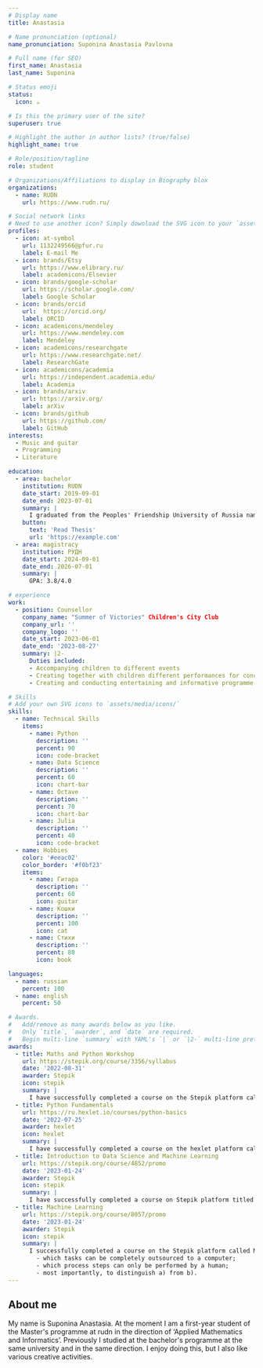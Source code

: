 ```yaml
---
# Display name
title: Anastasia

# Name pronunciation (optional)
name_pronunciation: Suponina Anastasia Pavlovna

# Full name (for SEO)
first_name: Anastasia
last_name: Suponina

# Status emoji
status:
  icon: ☕️

# Is this the primary user of the site?
superuser: true

# Highlight the author in author lists? (true/false)
highlight_name: true

# Role/position/tagline
role: student

# Organizations/Affiliations to display in Biography blox
organizations:
  - name: RUDN
    url: https://www.rudn.ru/

# Social network links
# Need to use another icon? Simply download the SVG icon to your `assets/media/icons/` folder.
profiles:
  - icon: at-symbol
    url: 1132249566@pfur.ru
    label: E-mail Me
  - icon: brands/Etsy
    url: https://www.elibrary.ru/
    label: academicons/Elsevier
  - icon: brands/google-scholar
    url: https://scholar.google.com/
    label: Google Scholar
  - icon: brands/orcid
    url:  https://orcid.org/
    label: ORCID
  - icon: academicons/mendeley
    url: https://www.mendeley.com
    label: Mendeley
  - icon: academicons/researchgate
    url: https://www.researchgate.net/
    label: ResearchGate
  - icon: academicons/academia
    url: https://independent.academia.edu/
    label: Academia
  - icon: brands/arxiv
    url: https://arxiv.org/
    label: arXiv
  - icon: brands/github
    url: https://github.com/
    label: GitHub
interests:
  - Music and guitar
  - Programming 
  - Literature

education:
  - area: bachelor
    institution: RUDN
    date_start: 2019-09-01
    date_end: 2023-07-01
    summary: |
      I graduated from the Peoples' Friendship University of Russia named after Patrice Lumumba with a Bachelor's degree in Applied Mathematics and Informatics.
    button:
      text: 'Read Thesis'
      url: 'https://example.com'
  - area: magistracy
    institution: РУДН
    date_start: 2024-09-01
    date_end: 2026-07-01
    summary: |
      GPA: 3.8/4.0

# experience
work:
  - position: Counsellor
    company_name: "Summer of Victories" Children's City Club
    company_url: ''
    company_logo: ''
    date_start: 2023-06-01
    date_end: '2023-08-27'
    summary: |2-
      Duties included:
      - Accompanying children to different events
      - Creating together with children different performances for concerts
      - Creating and conducting entertaining and informative programme

# Skills
# Add your own SVG icons to `assets/media/icons/`
skills:
  - name: Technical Skills
    items:
      - name: Python
        description: ''
        percent: 90
        icon: code-bracket
      - name: Data Science
        description: ''
        percent: 60
        icon: chart-bar
      - name: Octave
        description: ''
        percent: 70
        icon: chart-bar
      - name: Julia
        description: ''
        percent: 40
        icon: code-bracket
  - name: Hobbies
    color: '#eeac02'
    color_border: '#f0bf23'
    items:
      - name: Гитара
        description: ''
        percent: 60
        icon: guitar
      - name: Кошки
        description: ''
        percent: 100
        icon: cat
      - name: Стихи
        description: ''
        percent: 80
        icon: book

languages:
  - name: russian
    percent: 100
  - name: english
    percent: 50

# Awards.
#   Add/remove as many awards below as you like.
#   Only `title`, `awarder`, and `date` are required.
#   Begin multi-line `summary` with YAML's `|` or `|2-` multi-line prefix and indent 2 spaces below.
awards:
  - title: Maths and Python Workshop
    url: https://stepik.org/course/3356/syllabus
    date: '2022-08-31'
    awarder: Stepik
    icon: stepik
    summary: |
      I have successfully completed a course on the Stepik platform called ‘Maths and Python Workshop’ in which I learnt the basic features of the python programming language. I learnt types, basic loops and functions as well as libraries such as numpy.
  - title: Python Fundamentals
    url: https://ru.hexlet.io/courses/python-basics
    date: '2022-07-25'
    awarder: hexlet
    icon: hexlet
    summary: |
      I have successfully completed a course on the hexlet platform called ‘Python Fundamentals’ in which I learnt the basic fundamentals of the Python programming language.
  - title: Introduction to Data Science and Machine Learning
    url: https://stepik.org/course/4852/promo
    date: '2023-01-24'
    awarder: Stepik
    icon: stepik
    summary: |
      I have successfully completed a course on Stepik platform titled ‘Introduction to Data Science and Machine Learning’, in learning libraries for data analysis using Python programming language - Pandas and Scikit-learn.
  - title: Machine Learning
    url: https://stepik.org/course/8057/promo
    date: '2023-01-24'
    awarder: Stepik
    icon: stepik
    summary: |
      I successfully completed a course on the Stepik platform called Machine Learning, in which I learnt how to process large amounts of data and extract hidden patterns from it. I also learnt
        - which tasks can be completely outsourced to a computer;
        - which process steps can only be performed by a human;
        - most importantly, to distinguish a) from b).
---
```


## About me

My name is Suponina Anastasia. At the moment I am a first-year student of the Master's programme at rudn in the direction of ‘Applied Mathematics and Informatics’. Previously I studied at the bachelor's programme at the same university and in the same direction. I enjoy doing this, but I also like various creative activities.
